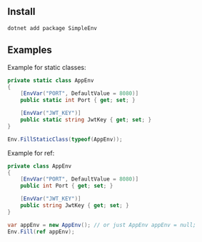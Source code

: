 ## Install

`dotnet add package SimpleEnv`

## Examples

Example for static classes:

```c#
private static class AppEnv
{
    [EnvVar("PORT", DefaultValue = 8080)]
    public static int Port { get; set; }

    [EnvVar("JWT_KEY")]
    public static string JwtKey { get; set; }
}

Env.FillStaticClass(typeof(AppEnv));

```

Example for ref:

```c#
private class AppEnv
{
    [EnvVar("PORT", DefaultValue = 8080)]
    public int Port { get; set; }

    [EnvVar("JWT_KEY")]
    public string JwtKey { get; set; }
}

var appEnv = new AppEnv(); // or just AppEnv appEnv = null;
Env.Fill(ref appEnv);

```
